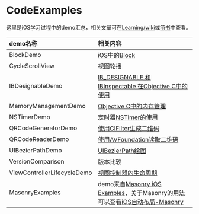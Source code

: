 # CodeExamples

这里是iOS学习过程中的demo汇总，相关文章可在[Learning/wiki](https://github.com/darkjoin/Learning/wiki)或[简书](https://www.jianshu.com/u/34d20d94e623)中查看。

| demo名称                    | 相关内容                                                     |
| :-------------------------- | :----------------------------------------------------------- |
| BlockDemo                   | [iOS中的Block](https://github.com/darkjoin/Learning/wiki/iOS%E4%B8%AD%E7%9A%84Block) |
| CycleScrollView             | 视图轮播                                                     |
| IBDesignableDemo            | [IB_DESIGNABLE 和 IBInspectable 在Objective C中的使用](https://github.com/darkjoin/Learning/wiki/IB_DESIGNABLE-%E5%92%8C-IBInspectable-%E5%9C%A8Objective-C%E4%B8%AD%E7%9A%84%E4%BD%BF%E7%94%A8) |
| MemoryManagementDemo        | [Objective C中的内存管理](https://github.com/darkjoin/Learning/wiki/Objective-C%E4%B8%AD%E7%9A%84%E5%86%85%E5%AD%98%E7%AE%A1%E7%90%86) |
| NSTimerDemo                 | [定时器NSTimer的使用](https://github.com/darkjoin/Learning/wiki/%E5%AE%9A%E6%97%B6%E5%99%A8NSTimer%E7%9A%84%E4%BD%BF%E7%94%A8) |
| QRCodeGeneratorDemo         | [使用CIFilter生成二维码](https://github.com/darkjoin/Learning/wiki/%E4%BD%BF%E7%94%A8CIFilter%E7%94%9F%E6%88%90%E4%BA%8C%E7%BB%B4%E7%A0%81) |
| QRCodeReaderDemo            | [使用AVFoundation读取二维码](https://github.com/darkjoin/Learning/wiki/%E4%BD%BF%E7%94%A8AVFoundation%E8%AF%BB%E5%8F%96%E4%BA%8C%E7%BB%B4%E7%A0%81) |
| UIBezierPathDemo            | [UIBezierPath绘图](https://github.com/darkjoin/Learning/wiki/UIBezierPath%E7%BB%98%E5%9B%BE) |
| VersionComparison           | 版本比较                                                     |
| ViewControllerLifecycleDemo | [视图控制器的生命周期](https://github.com/darkjoin/Learning/wiki/%E8%A7%86%E5%9B%BE%E6%8E%A7%E5%88%B6%E5%99%A8%E7%9A%84%E7%94%9F%E5%91%BD%E5%91%A8%E6%9C%9F) |
| MasonryExamples             | demo来自[Masonry iOS Examples](<https://github.com/SnapKit/Masonry/tree/master/Examples>)，关于Masonry的用法可以查看[iOS自动布局-Masonry](<https://github.com/darkjoin/Learning/wiki/iOS%E8%87%AA%E5%8A%A8%E5%B8%83%E5%B1%80-Masonry>) |